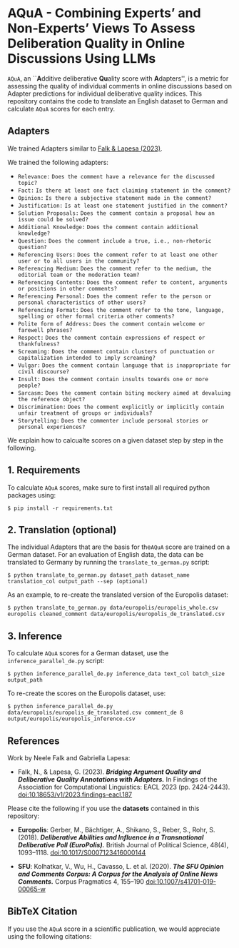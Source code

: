 # AQuA - Combining Experts’ and Non-Experts’ Views To Assess Deliberation Quality in Online Discussions Using LLMs
`AQuA`, an ``**A**dditive deliberative **Qu**ality score with **A**dapters'', is a metric for assessing the quality of individual comments in online discussions based on 
Adapter predictions for individual deliberative quality indices.
This repository contains the code to translate an English dataset to German and calculate `AQuA` scores for each entry.

## Adapters
We trained Adapters similar to [Falk & Lapesa (2023)](https://github.com/Blubberli/ArgQualityAdapters).

We trained the following adapters:
* `Relevance:` `Does the comment have a relevance for the discussed topic?`
* `Fact:` `Is there at least one fact claiming statement in the comment?`
* `Opinion:` `Is there a subjective statement made in the comment?`
* `Justification:` `Is at least one statement justified in the comment?`
* `Solution Proposals:` `Does the comment contain a proposal how an issue could be solved?`
* `Additional Knowledge:` `Does the comment contain additional knowledge?`
* `Question:` `Does the comment include a true, i.e., non-rhetoric question?`
* `Referencing Users:` `Does the comment refer to at least one other user or to all users in the community?`
* `Referencing Medium:` `Does the comment refer to the medium, the editorial team or the moderation team?`
* `Referencing Contents:` `Does the comment refer to content, arguments or positions in other comments?`
* `Referencing Personal:` `Does the comment refer to the person or personal characteristics of other users?`
* `Referencing Format:` `Does the comment refer to the tone, language, spelling or other formal criteria other comments?`
* `Polite form of Address:` `Does the comment contain welcome or farewell phrases?`
* `Respect:` `Does the comment contain expressions of respect or thankfulness?`
* `Screaming:` `Does the comment contain clusters of punctuation or capitalization intended to imply screaming?`
* `Vulgar:` `Does the comment contain language that is inappropriate for civil discourse?`
* `Insult:` `Does the comment contain insults towards one or more people?`
* `Sarcasm:` `Does the comment contain biting mockery aimed at devaluing the reference object?`
* `Discrimination:` `Does the comment explicitly or implicitly contain unfair treatment of groups or individuals?`
* `Storytelling:` `Does the commenter include personal stories or personal experiences?`

We explain how to calcualte scores on a given dataset step by step in the following.

## 1. Requirements
To calculate `AQuA` scores, make sure to first install all required python packages using:
```
$ pip install -r requirements.txt
```

## 2. Translation (optional)
The individual Adapters that are the basis for the`AQuA` score are trained on a German dataset. For an evaluation of English data, the data can be translated to Germany by running the `translate_to_german.py` script:
```
$ python translate_to_german.py dataset_path dataset_name translation_col output_path --sep (optional)
```
As an example, to re-create the translated version of the Europolis dataset:
```
$ python translate_to_german.py data/europolis/europolis_whole.csv europolis cleaned_comment data/europolis/europolis_de_translated.csv
```

## 3. Inference
To calculate `AQuA` scores for a German dataset, use the `inference_parallel_de.py` script:
```
$ python inference_parallel_de.py inference_data text_col batch_size output_path
```
To re-create the scores on the Europolis dataset, use:
```
$ python inference_parallel_de.py data/europolis/europolis_de_translated.csv comment_de 8 output/europolis/europolis_inference.csv
```

## References 
Work by Neele Falk and Gabriella Lapesa:

* Falk, N., & Lapesa, G. (2023). ***Bridging Argument Quality and Deliberative Quality Annotations with Adapters.*** In Findings of the Association for Computational Linguistics: EACL 2023 (pp. 2424-2443). [doi:10.18653/v1/2023.findings-eacl.187](https://aclanthology.org/2023.findings-eacl.187)

Please cite the following if you use the **datasets** contained in this repository: 
* **Europolis**: Gerber, M., Bächtiger, A., Shikano, S., Reber, S.,   Rohr, S. (2018). ***Deliberative Abilities and Influence in a Transnational Deliberative Poll (EuroPolis).*** British Journal of Political Science, 48(4), 1093–1118. [doi:10.1017/S0007123416000144](https://doi.org/10.1017/S0007123416000144)

* **SFU**: Kolhatkar, V., Wu, H., Cavasso, L. et al. (2020). ***The SFU Opinion and Comments Corpus: A Corpus for the Analysis of Online News Comments.*** Corpus Pragmatics 4, 155–190 [doi:10.1007/s41701-019-00065-w](https://doi.org/10.1007/s41701-019-00065-w)

## BibTeX Citation
If you use the `AQuA` score in a scientific publication, we would appreciate using the following citations:

```

```
